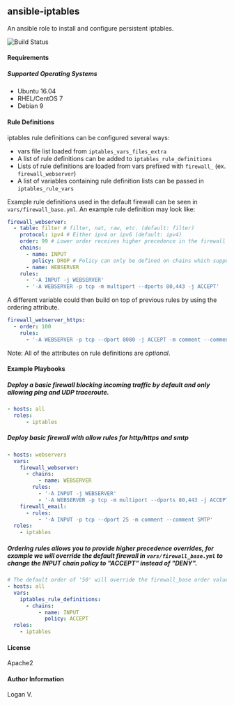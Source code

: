 ## ansible-iptables

An ansible role to install and configure persistent iptables.

![Build Status](https://github.com/bbc/ansible-iptables/actions/workflows/main.yml/badge.svg?branch=master)

#### Requirements

##### Supported Operating Systems
* Ubuntu 16.04
* RHEL/CentOS 7
* Debian 9

#### Rule Definitions

iptables rule definitions can be configured several ways:
* vars file list loaded from `iptables_vars_files_extra`
* A list of rule definitions can be added to `iptables_rule_definitions`
* Lists of rule definitions are loaded from vars prefixed with `firewall_` (ex. `firewall_webserver`)
* A list of variables containing rule definition lists can be passed in `iptables_rule_vars`

Example rule definitions used in the default firewall can be seen in
`vars/firewall_base.yml`. An example rule definition may look like:

```yaml
firewall_webserver:
  - table: filter # filter, nat, raw, etc. (default: filter)
    protocol: ipv4 # Either ipv4 or ipv6 (default: ipv4)
    order: 99 # Lower order receives higher precedence in the firewall
    chains:
      - name: INPUT
        policy: DROP # Policy can only be defined on chains which support it.
      - name: WEBSERVER
    rules:
      - '-A INPUT -j WEBSERVER'
      - '-A WEBSERVER -p tcp -m multiport --dports 80,443 -j ACCEPT'
```

A different variable could then build on top of previous rules by using
the ordering attribute.
```yaml
firewall_webserver_https:
  - order: 100
    rules:
      - '-A WEBSERVER -p tcp --dport 8080 -j ACCEPT -m comment --comment Proxy'
```

Note: All of the attributes on rule definitions are _optional_.

#### Example Playbooks

##### Deploy a basic firewall blocking incoming traffic by default and only allowing ping and UDP traceroute.

```yaml
- hosts: all
  roles:
      - iptables
```

##### Deploy basic firewall with allow rules for http/https and smtp
```yaml
- hosts: webservers
  vars:
    firewall_webserver:
      - chains:
          - name: WEBSERVER
        rules:
          - '-A INPUT -j WEBSERVER'
          - '-A WEBSERVER -p tcp -m multiport --dports 80,443 -j ACCEPT'
    firewall_email:
      - rules:
          - '-A INPUT -p tcp --dport 25 -m comment --comment SMTP'
  roles:
    - iptables
```

##### Ordering rules allows you to provide higher precedence overrides, for example we will override the default firewall in `vars/firewall_base.yml` to change the INPUT chain policy to "ACCEPT" instead of "DENY".
```yaml
# The default order of '50' will override the firewall_base order value of '9999'.
- hosts: all
  vars:
    iptables_rule_definitions:
      - chains:
          - name: INPUT
            policy: ACCEPT
  roles:
    - iptables
```

#### License

Apache2

#### Author Information

Logan V.
